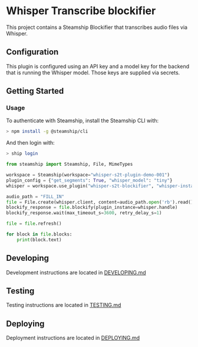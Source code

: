 # Whisper Transcribe blockifier

This project contains a Steamship Blockifier that transcribes audio files via Whisper.

## Configuration

This plugin is configured using an API key and a model key for the backend that is running the Whisper model. Those keys
are supplied via secrets.

## Getting Started

### Usage

To authenticate with Steamship, install the Steamship CLI with:

```bash
> npm install -g @steamship/cli
```

And then login with:

```bash
> ship login
```

```python
from steamship import Steamship, File, MimeTypes

workspace = Steamship(workspace="whisper-s2t-plugin-demo-001")
plugin_config = {"get_segments": True, "whisper_model": "tiny"}
whisper = workspace.use_plugin("whisper-s2t-blockifier", "whisper-instance-0001", config=plugin_config)

audio_path = "FILL_IN"
file = File.create(whisper.client, content=audio_path.open('rb').read(), mime_type=MimeTypes.MP3)
blockify_response = file.blockify(plugin_instance=whisper.handle)
blockify_response.wait(max_timeout_s=3600, retry_delay_s=1)

file = file.refresh()

for block in file.blocks:
    print(block.text)
```

## Developing

Development instructions are located in [DEVELOPING.md](DEVELOPING.md)

## Testing

Testing instructions are located in [TESTING.md](TESTING.md)

## Deploying

Deployment instructions are located in [DEPLOYING.md](DEPLOYING.md)
